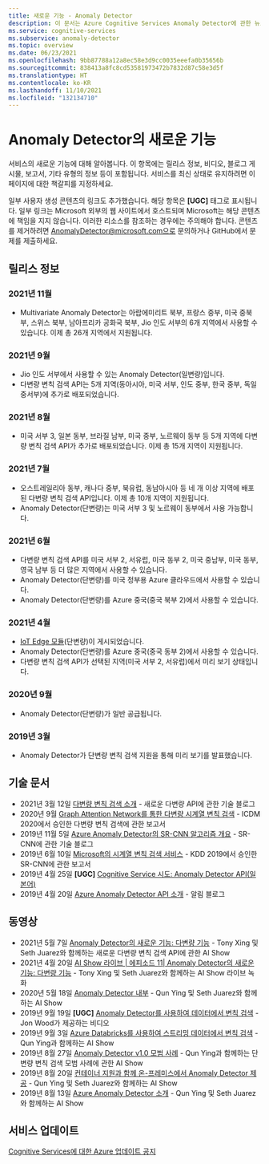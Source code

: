 ```yaml
---
title: 새로운 기능 - Anomaly Detector
description: 이 문서는 Azure Cognitive Services Anomaly Detector에 관한 뉴스로 정기적으로 업데이트됩니다.
ms.service: cognitive-services
ms.subservice: anomaly-detector
ms.topic: overview
ms.date: 06/23/2021
ms.openlocfilehash: 9bb87788a12a8ec58e3d9cc0035eeefa0b35656b
ms.sourcegitcommit: 838413a8fc8cd53581973472b7832d87c58e3d5f
ms.translationtype: HT
ms.contentlocale: ko-KR
ms.lasthandoff: 11/10/2021
ms.locfileid: "132134710"
---
```

# <a name="whats-new-in-anomaly-detector"></a>Anomaly Detector의 새로운 기능

서비스의 새로운 기능에 대해 알아봅니다. 이 항목에는 릴리스 정보, 비디오, 블로그 게시물, 보고서, 기타 유형의 정보 등이 포함됩니다. 서비스를 최신 상태로 유지하려면 이 페이지에 대한 책갈피를 지정하세요.

일부 사용자 생성 콘텐츠의 링크도 추가했습니다. 해당 항목은 **[UGC]** 태그로 표시됩니다. 일부 링크는 Microsoft 외부의 웹 사이트에서 호스트되며 Microsoft는 해당 콘텐츠에 책임을 지지 않습니다. 이러한 리소스를 참조하는 경우에는 주의해야 합니다. 콘텐츠를 제거하려면 AnomalyDetector@microsoft.com으로 문의하거나 GitHub에서 문제를 제출하세요.

## <a name="release-notes"></a>릴리스 정보

### <a name="november-2021"></a>2021년 11월
* Multivariate Anomaly Detector는 아랍에미리트 북부, 프랑스 중부, 미국 중북부, 스위스 북부, 남아프리카 공화국 북부, Jio 인도 서부의 6개 지역에서 사용할 수 있습니다. 이제 총 26개 지역에서 지원됩니다.

### <a name="september-2021"></a>2021년 9월
* Jio 인도 서부에서 사용할 수 있는 Anomaly Detector(일변량)입니다.
* 다변량 변칙 검색 API는 5개 지역(동아시아, 미국 서부, 인도 중부, 한국 중부, 독일 중서부)에 추가로 배포되었습니다.

### <a name="august-2021"></a>2021년 8월

* 미국 서부 3, 일본 동부, 브라질 남부, 미국 중부, 노르웨이 동부 등 5개 지역에 다변량 변칙 검색 API가 추가로 배포되었습니다. 이제 총 15개 지역이 지원됩니다.

### <a name="july-2021"></a>2021년 7월

* 오스트레일리아 동부, 캐나다 중부, 북유럽, 동남아시아 등 네 개 이상 지역에 배포된 다변량 변칙 검색 API입니다. 이제 총 10개 지역이 지원됩니다.
* Anomaly Detector(단변량)는 미국 서부 3 및 노르웨이 동부에서 사용 가능합니다.


### <a name="june-2021"></a>2021년 6월

* 다변량 변칙 검색 API를 미국 서부 2, 서유럽, 미국 동부 2, 미국 중남부, 미국 동부, 영국 남부 등 더 많은 지역에서 사용할 수 있습니다.
* Anomaly Detector(단변량)를 미국 정부용 Azure 클라우드에서 사용할 수 있습니다.
* Anomaly Detector(단변량)를 Azure 중국(중국 북부 2)에서 사용할 수 있습니다.

### <a name="april-2021"></a>2021년 4월

* [IoT Edge 모듈](https://azuremarketplace.microsoft.com/marketplace/apps/azure-cognitive-service.edge-anomaly-detector)(단변량)이 게시되었습니다.
* Anomaly Detector(단변량)를 Azure 중국(중국 동부 2)에서 사용할 수 있습니다.
* 다변량 변칙 검색 API가 선택된 지역(미국 서부 2, 서유럽)에서 미리 보기 상태입니다.

### <a name="september-2020"></a>2020년 9월

* Anomaly Detector(단변량)가 일반 공급됩니다.

### <a name="march-2019"></a>2019년 3월

* Anomaly Detector가 단변량 변칙 검색 지원을 통해 미리 보기를 발표했습니다.

## <a name="technical-articles"></a>기술 문서

* 2021년 3월 12일 [다변량 변칙 검색 소개](https://techcommunity.microsoft.com/t5/azure-ai/introducing-multivariate-anomaly-detection/ba-p/2260679) - 새로운 다변량 API에 관한 기술 블로그
* 2020년 9월 [Graph Attention Network를 통한 다변량 시계열 변칙 검색](https://arxiv.org/abs/2009.02040) - ICDM 2020에서 승인한 다변량 변칙 검색에 관한 보고서
* 2019년 11월 5일 [Azure Anomaly Detector의 SR-CNN 알고리즘 개요](https://techcommunity.microsoft.com/t5/ai-customer-engineering-team/overview-of-sr-cnn-algorithm-in-azure-anomaly-detector/ba-p/982798) - SR-CNN에 관한 기술 블로그
* 2019년 6월 10일 [Microsoft의 시계열 변칙 검색 서비스](https://arxiv.org/abs/1906.03821) - KDD 2019에서 승인한 SR-CNN에 관한 보고서
* 2019년 4월 25일 **[UGC]** [Cognitive Service 시도: Anomaly Detector API(일본어)](https://azure-recipe.kc-cloud.jp/2019/04/cognitive-service-anomaly-detector-api/)
* 2019년 4월 20일 [Azure Anomaly Detector API 소개](https://techcommunity.microsoft.com/t5/ai-customer-engineering-team/introducing-azure-anomaly-detector-api/ba-p/490162) - 알림 블로그

## <a name="videos"></a>동영상

* 2021년 5월 7일 [Anomaly Detector의 새로운 기능: 다변량 기능](https://channel9.msdn.com/Shows/AI-Show/New-to-Anomaly-Detector-Multivariate-Capabilities) - Tony Xing 및 Seth Juarez와 함께하는 새로운 다변량 변칙 검색 API에 관한 AI Show
* 2021년 4월 20일 [AI Show 라이브 | 에피소드 11| Anomaly Detector의 새로운 기능: 다변량 기능](https://channel9.msdn.com/Shows/AI-Show/AI-Show-Live-Episode-11-Whats-new-with-Anomaly-Detector) - Tony Xing 및 Seth Juarez와 함께하는 AI Show 라이브 녹화
* 2020년 5월 18일 [Anomaly Detector 내부](https://channel9.msdn.com/Shows/AI-Show/Inside-Anomaly-Detector) - Qun Ying 및 Seth Juarez와 함께하는 AI Show
* 2019년 9월 19일 **[UGC]** [Anomaly Detector를 사용하여 데이터에서 변칙 검색](https://www.youtube.com/watch?v=gfb63wvjnYQ) - Jon Wood가 제공하는 비디오
* 2019년 9월 3일 [Azure Databricks를 사용하여 스트리밍 데이터에서 변칙 검색](https://channel9.msdn.com/Shows/AI-Show/Anomaly-detection-on-streaming-data-using-Azure-Databricks) - Qun Ying과 함께하는 AI Show
* 2019년 8월 27일 [Anomaly Detector v1.0 모범 사례](https://channel9.msdn.com/Shows/AI-Show/Anomaly-Detector-v10-Best-Practices) - Qun Ying과 함께하는 단변량 변칙 검색 모범 사례에 관한 AI Show
* 2019년 8월 20일 [컨테이너 지원과 함께 온-프레미스에서 Anomaly Detector 제공](https://channel9.msdn.com/Shows/AI-Show/Bring-Anomaly-Detector-on-premise-with-containers-support) - Qun Ying 및 Seth Juarez와 함께하는 AI Show
* 2019년 8월 13일 [Azure Anomaly Detector 소개](https://channel9.msdn.com/Shows/AI-Show/Introducing-Azure-Anomaly-Detector?WT.mc_id=ai-c9-niner) - Qun Ying 및 Seth Juarez와 함께하는 AI Show


## <a name="service-updates"></a>서비스 업데이트

[Cognitive Services에 대한 Azure 업데이트 공지](https://azure.microsoft.com/updates/?product=cognitive-services)

